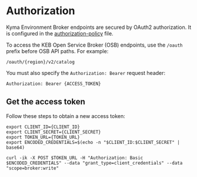 # Authorization

Kyma Environment Broker endpoints are secured by OAuth2 authorization. It is configured in the [authorization-policy](../../resources/keb/templates/authorization-policy.yaml) file.


To access the KEB Open Service Broker (OSB) endpoints, use the `/oauth` prefix before OSB API paths. For example:

```shell
/oauth/{region}/v2/catalog
```

You must also specify the `Authorization: Bearer` request header:

```shell
Authorization: Bearer {ACCESS_TOKEN}
```

## Get the access token

Follow these steps to obtain a new access token:


```shell
export CLIENT_ID={CLIENT_ID}
export CLIENT_SECRET={CLIENT_SECRET}
export TOKEN_URL={TOKEN_URL}
export ENCODED_CREDENTIALS=$(echo -n "$CLIENT_ID:$CLIENT_SECRET" | base64)

curl -ik -X POST $TOKEN_URL -H "Authorization: Basic $ENCODED_CREDENTIALS" --data "grant_type=client_credentials" --data "scope=broker:write"
```
